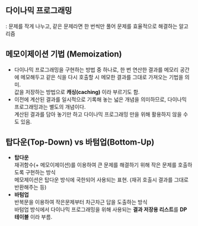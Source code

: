 ## 다이나믹 프로그래밍
: 문제를 작게 나누고, 같은 문제라면 한 번씩만 풀어 문제를 효율적으로 해결하는 알고리즘  
  

## 메모이제이션 기법 (Memoization)
- 다이나믹 프로그래밍을 구현하는 방법 중 하나로, 한 번 연산한 결과를 메모리 공간에 메모해두고 같은 식을 다시 호출할 시 메모한 결과를 그대로 가져오는 기법을 의미.  
값을 저장하는 방법으로 **캐싱(caching)** 이라 부르기도 함.
- 이전에 계산된 결과를 일시적으로 기록해 놓는 넓은 개념을 의미하므로, 다이나믹 프로그래밍과는 별도의 개념이다.  
계산된 결과를 담아 놓기만 하고 다이나믹 프로그래밍 만을 위해 활용하지 않을 수도 있음.

## 탑다운(Top-Down) vs 바텀업(Bottom-Up)
- **탑다운**  
재귀함수(+ 메모이제이션)를 이용하여 큰 문제를 해결하기 위해 작은 문제를 호출하도록 구현하는 방식  
메모제이션은 탑다운 방식에 국한되어 사용되는 표현. (재귀 호출시 결과를 그대로 반환해주는 등)  
- **바텀업**  
반복문을 이용하여 작은문제부터 차근차근 답을 도출하는 방식  
바텀업 방식에서 다이나믹 프로그래밍을 위해 사용되는 **결과 저장용 리스트**를 **DP 테이블** 이라 부름.  
